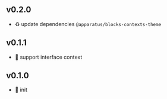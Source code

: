 ## v0.2.0

* ♻️ update dependencies `@apparatus/blocks-contexts-theme`

## v0.1.1

* 🐞 support interface context

## v0.1.0

* 🐣 init
